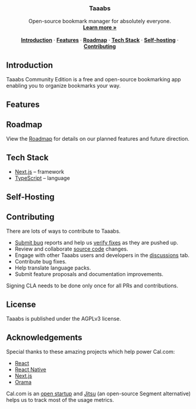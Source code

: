 <h3 align="center">Taaabs</h3>

<p align="center">
    Open-source bookmark manager for absolutely everyone.
    <br />
    <a href="https://taaabs.com"><strong>Learn more »</strong></a>
    <br />
    <br />
    <a href="#introduction"><strong>Introduction</strong></a> ·
    <a href="#features"><strong>Features</strong></a> ·
    <a href="#roadmap"><strong>Roadmap</strong></a> ·
    <a href="#tech-stack"><strong>Tech Stack</strong></a> ·
    <a href="#self-hosting"><strong>Self-hosting</strong></a> ·
    <a href="#contributing"><strong>Contributing</strong></a>
</p>

## Introduction

Taaabs Community Edition is a free and open-source bookmarking app enabling you to organize bookmarks your way.

## Features

## Roadmap

View the [Roadmap](https://taaabs.com/roadmap) for details on our planned features and future direction.

## Tech Stack

- [Next.js](https://nextjs.org/) – framework
- [TypeScript](https://www.typescriptlang.org/) – language

## Self-Hosting

## Contributing

There are lots of ways to contribute to Taaabs.

- [Submit bug](https://github.com/taaabs/taaabs/issues) reports and help us [verify fixes](https://github.com/taaabs/taaabs/pulls) as they are pushed up.
- Review and collaborate [source code](https://github.com/taaabs/taaabs/pulls) changes.
- Engage with other Taaabs users and developers in the [discussions](discussions) tab.
- Contribute bug fixes.
- Help translate language packs.
- Submit feature proposals and documentation improvements.

Signing CLA needs to be done only once for all PRs and contributions.

## License

Taaabs is published under the AGPLv3 license.

## Acknowledgements

Special thanks to these amazing projects which help power Cal.com:

- [React](https://github.com/facebook/react)
- [React Native](https://github.com/facebook/react-native)
- [Next.js](https://github.com/vercel/next.js)
- [Orama](https://github.com/askorama/orama)

Cal.com is an [open startup](https://cal.com/open) and [Jitsu](https://github.com/jitsucom/jitsu) (an open-source Segment alternative) helps us to track most of the usage metrics.
